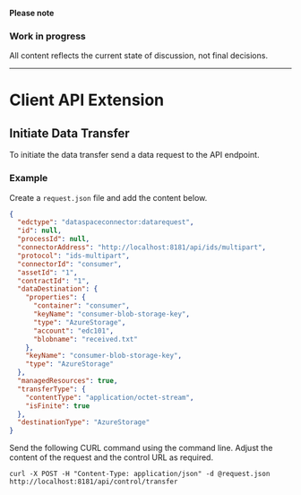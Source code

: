 **Please note**

### Work in progress

All content reflects the current state of discussion, not final decisions.

---

# Client API Extension

## Initiate Data Transfer

To initiate the data transfer send a data request to the API endpoint.

### Example

Create a `request.json` file and add the content below.

```json
{
  "edctype": "dataspaceconnector:datarequest",
  "id": null,
  "processId": null,
  "connectorAddress": "http://localhost:8181/api/ids/multipart",
  "protocol": "ids-multipart",
  "connectorId": "consumer",
  "assetId": "1",
  "contractId": "1",
  "dataDestination": {
    "properties": {
      "container": "consumer",
      "keyName": "consumer-blob-storage-key",
      "type": "AzureStorage",
      "account": "edc101",
      "blobname": "received.txt"
    },
    "keyName": "consumer-blob-storage-key",
    "type": "AzureStorage"
  },
  "managedResources": true,
  "transferType": {
    "contentType": "application/octet-stream",
    "isFinite": true
  },
  "destinationType": "AzureStorage"
}
```

Send the following CURL command using the command line. Adjust the content of the request and the control URL as
required.

`curl -X POST -H "Content-Type: application/json" -d @request.json http://localhost:8181/api/control/transfer`